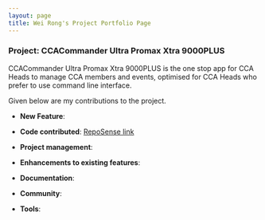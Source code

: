```yaml
---
layout: page
title: Wei Rong's Project Portfolio Page 
---
```


### Project: CCACommander Ultra Promax Xtra 9000PLUS

CCACommander Ultra Promax Xtra 9000PLUS is the one stop app for CCA Heads to manage CCA members and events, optimised for CCA Heads who prefer to use command line interface.

Given below are my contributions to the project.

* **New Feature**: 

* **Code contributed**: [RepoSense link](https://nus-cs2103-ay2324s1.github.io/tp-dashboard/?search=wr1159&breakdown=true#/)

* **Project management**:

* **Enhancements to existing features**:

* **Documentation**:

* **Community**:

* **Tools**:
